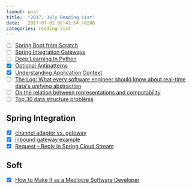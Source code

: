 ```yaml
---
layout: post
title:  "2017. July Reading List"
date:   2017-07-01 08:41:54 +0200
categories: reading-list
---
```


- [ ] [Spring Boot from Scratch](https://www.juliensobczak.com/inspect/2016/08/28/spring-boot-from-scratch.html)
- [ ] [Spring Integration Gateways](https://www.intertech.com/Blog/spring-integration-tutorial-part-8-gateways/)
- [ ] [Deep Learning In Python](https://campus.datacamp.com/courses/deep-learning-in-python/basics-of-deep-learning-and-neural-networks?ex=3)
- [x] [Optional Antipatterns](https://dzone.com/articles/optional-anti-patterns )
- [x] [Understanding Application Context](https://spring.io/understanding/application-context )
- [ ] [The Log: What every software engineer should know about real-time data's unifying abstraction](https://engineering.linkedin.com/distributed-systems/log-what-every-software-engineer-should-know-about-real-time-datas-unifying  )
- [ ] [On the relation between representations and computability](https://arxiv.org/pdf/1706.09696.pdf )
- [ ] [Top 30 data structure problems](http://www.techiedelight.com/top-30-data-structures-problems-technical-interview-preparation/ )

## Spring Integration
- [x] [channel adapter vs. gateway](https://www.linkedin.com/pulse/20140324124434-26660871-spring-integration-channel-adapter-vs-gateway)
- [x] [inbound gateway example](https://github.com/spring-projects/spring-integration-samples/blob/master/intermediate/rest-http/src/main/resources/META-INF/spring/integration/applicationContext-http-int.xml)
- [x] [Request – Reply in Spring Cloud Stream](https://github.com/spring-cloud/spring-cloud-stream/issues/815)

## Soft
- [x] [How to Make It as a Mediocre Software Developer](https://mianlabs.com/2017/07/22/how-to-make-it-as-a-mediocre-software-developer/)
